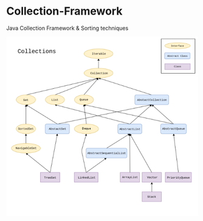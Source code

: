 # Collection-Framework

Java Collection Framework &amp; Sorting techniques


[![IMAGE ALT TEXT HERE](https://github.com/Shiru99/Collection-Framework/blob/main/Collection/collection.png)](https://github.com/Shiru99/Collection-Framework/blob/main/Collection/)
